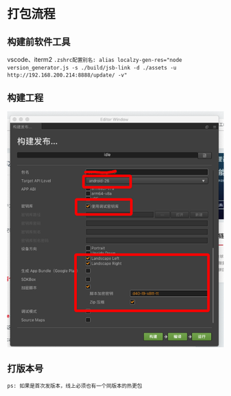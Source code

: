 # 打包流程
## 构建前软件工具
vscode、iterm2
`.zshrc配置别名: alias localzy-gen-res="node version_generator.js -s ./build/jsb-link -d ./assets -u http://192.168.200.214:8888/update/ -v"`
## 构建工程
![Snip20190812_2](media/15656106195554/Snip20190812_2.png)

## 打版本号
`ps: 如果是首次发版本，线上必须也有一个同版本的热更包`